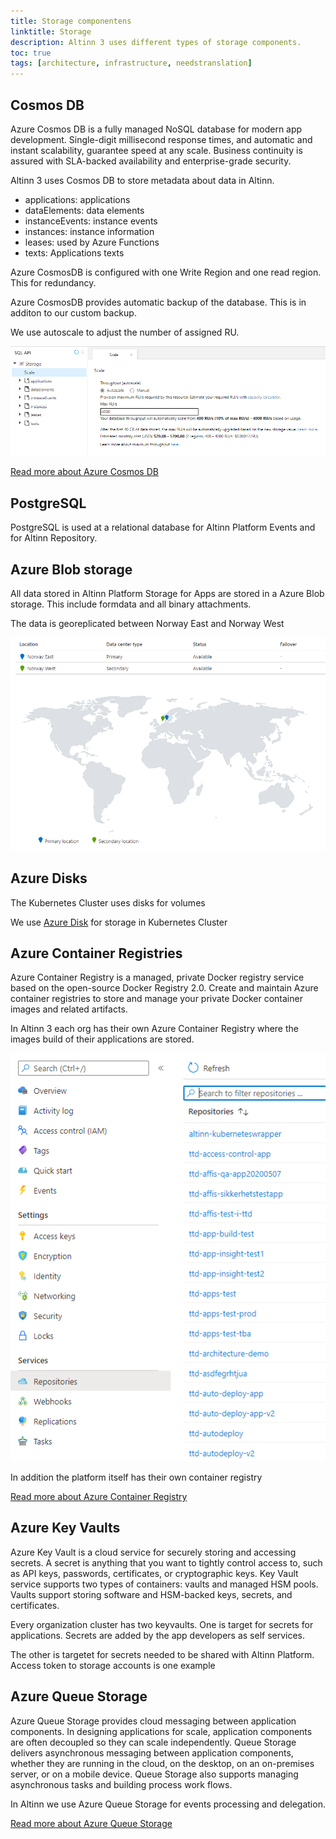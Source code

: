 ```yaml
---
title: Storage componentens
linktitle: Storage
description: Altinn 3 uses different types of storage components.
toc: true
tags: [architecture, infrastructure, needstranslation]
---
```


## Cosmos DB

Azure Cosmos DB is a fully managed NoSQL database for modern app development. Single-digit millisecond response times, and automatic and instant scalability, guarantee speed at any scale. 
Business continuity is assured with SLA-backed availability and enterprise-grade security. 

Altinn 3 uses Cosmos DB to store metadata about data in Altinn.

- applications: applications
- dataElements: data elements
- instanceEvents: instance events
- instances: instance information
- leases: used by Azure Functions
- texts: Applications texts

Azure CosmosDB is configured with one Write Region and one read region. This for redundancy.

Azure CosmosDB provides automatic backup of the database. This is in additon to our custom backup.

We use autoscale to adjust the number of assigned RU.

![Geo replication](cosmos.png "Cosmos scaling")

[Read more about Azure Cosmos DB](https://docs.microsoft.com/en-us/azure/cosmos-db/introduction)
  
## PostgreSQL

PostgreSQL is used at a relational database for Altinn Platform Events and for Altinn Repository.

## Azure Blob storage

All data stored in Altinn Platform Storage for Apps are stored in a Azure Blob storage. This include formdata and all binary attachments.

The data is georeplicated between Norway East and Norway West

![Geo replication](georeplication.png "Geo replication")

## Azure Disks

The Kubernetes Cluster uses disks for volumes

We use [Azure Disk](https://azure.microsoft.com/en-us/services/storage/disks/) for storage in Kubernetes Cluster

## Azure Container Registries

Azure Container Registry is a managed, private Docker registry service based on the open-source Docker Registry 2.0. 
Create and maintain Azure container registries to store and manage your private Docker container images and related artifacts.

In Altinn 3 each org has their own Azure Container Registry where the images build of their applications are stored.

![ACR Overview](acr.png "ACR overview")

In addition the platform itself has their own container registry

[Read more about Azure Container Registry](https://docs.microsoft.com/en-us/azure/container-registry/)

## Azure Key Vaults

Azure Key Vault is a cloud service for securely storing and accessing secrets. A secret is anything that you want to tightly control access to, 
such as API keys, passwords, certificates, or cryptographic keys. Key Vault service supports 
two types of containers: vaults and managed HSM pools. Vaults support storing software and HSM-backed keys, secrets, and certificates.

Every organization cluster has two keyvaults. One is target for secrets for applications. Secrets are added by the app developers as self services.

The other is targetet for secrets needed to be shared with Altinn Platform. Access token to storage accounts is one example

## Azure Queue Storage

Azure Queue Storage provides cloud messaging between application components. In designing applications for scale, application components are often decoupled so they can scale independently. Queue Storage delivers asynchronous messaging between application components, whether they are running in the cloud, on the desktop, on an on-premises server, or on a mobile device. Queue Storage also supports managing asynchronous tasks and building process work flows.

In Altinn we use Azure Queue Storage for events processing and delegation.

[Read more about Azure Queue Storage](https://learn.microsoft.com/en-us/azure/storage/queues/)